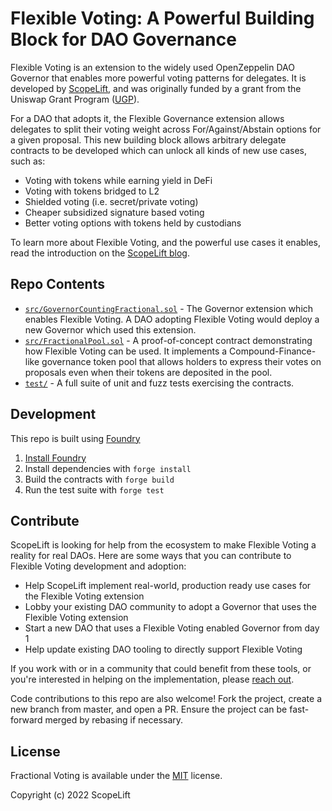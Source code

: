 # Flexible Voting: A Powerful Building Block for DAO Governance

Flexible Voting is an extension to the widely used OpenZeppelin DAO Governor that enables more powerful voting patterns for delegates. It is developed by [ScopeLift](https://scopelift.co), and was originally funded by a grant from the Uniswap Grant Program ([UGP](https://twitter.com/uniswapgrants)).

For a DAO that adopts it, the Flexible Governance extension allows delegates to split their voting weight across For/Against/Abstain options for a given proposal. This new building block allows arbitrary delegate contracts to be developed which can unlock all kinds of new use cases, such as:

  - Voting with tokens while earning yield in DeFi
  - Voting with tokens bridged to L2
  - Shielded voting (i.e. secret/private voting)
  - Cheaper subsidized signature based voting
  - Better voting options with tokens held by custodians

To learn more about Flexible Voting, and the powerful use cases it enables, read the introduction on the [ScopeLift blog](https://www.scopelift.co/blog/introducing-flexible-voting).


## Repo Contents

* [`src/GovernorCountingFractional.sol`](https://github.com/ScopeLift/flexible-voting/blob/master/src/GovernorCountingFractional.sol) - The Governor extension which enables Flexible Voting. A DAO adopting Flexible Voting would deploy a new Governor which used this extension.
* [`src/FractionalPool.sol`](https://github.com/ScopeLift/flexible-voting/blob/master/src/FractionalPool.sol) - A proof-of-concept contract demonstrating how Flexible Voting can be used. It implements a Compound-Finance-like governance token pool that allows holders to express their votes on proposals even when their tokens are deposited in the pool.
* [`test/`](https://github.com/ScopeLift/flexible-voting/tree/master/test) - A full suite of unit and fuzz tests exercising the contracts.

## Development


This repo is built using [Foundry](https://github.com/foundry-rs/foundry)

1. [Install Foundry](https://github.com/foundry-rs/foundry#installation)
2. Install dependencies with `forge install`
3. Build the contracts with `forge build`
4. Run the test suite with `forge test`

## Contribute

ScopeLift is looking for help from the ecosystem to make Flexible Voting a reality for real DAOs. Here are some ways that you can contribute to Flexible Voting development and adoption:

* Help ScopeLift implement real-world, production ready use cases for the Flexible Voting extension
* Lobby your existing DAO community to adopt a Governor that uses the Flexible Voting extension
* Start a new DAO that uses a Flexible Voting enabled Governor from day 1 
* Help update existing DAO tooling to directly support Flexible Voting

If you work with or in a community that could benefit from these tools, or you're interested in helping on the implementation, please [reach out](https://www.scopelift.co/contact).

Code contributions to this repo are also welcome! Fork the project, create a new branch from master, and open a PR. Ensure the project can be fast-forward merged by rebasing if necessary.

## License

Fractional Voting is available under the [MIT](LICENSE.txt) license.

Copyright (c) 2022 ScopeLift